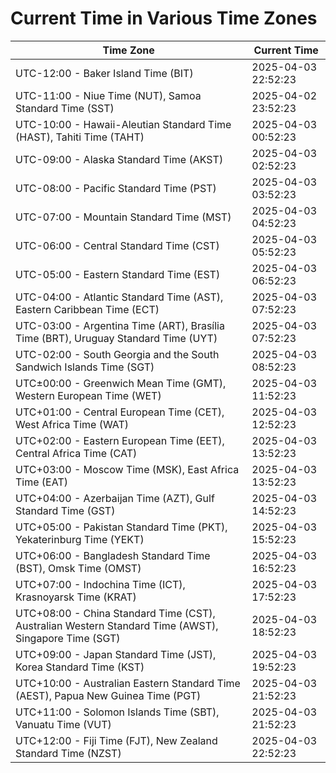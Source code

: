 # Current Time in Various Time Zones

| Time Zone | Current Time |
|-----------|--------------|
| UTC-12:00 - Baker Island Time (BIT) | 2025-04-03 22:52:23 |
| UTC-11:00 - Niue Time (NUT), Samoa Standard Time (SST) | 2025-04-02 23:52:23 |
| UTC-10:00 - Hawaii-Aleutian Standard Time (HAST), Tahiti Time (TAHT) | 2025-04-03 00:52:23 |
| UTC-09:00 - Alaska Standard Time (AKST) | 2025-04-03 02:52:23 |
| UTC-08:00 - Pacific Standard Time (PST) | 2025-04-03 03:52:23 |
| UTC-07:00 - Mountain Standard Time (MST) | 2025-04-03 04:52:23 |
| UTC-06:00 - Central Standard Time (CST) | 2025-04-03 05:52:23 |
| UTC-05:00 - Eastern Standard Time (EST) | 2025-04-03 06:52:23 |
| UTC-04:00 - Atlantic Standard Time (AST), Eastern Caribbean Time (ECT) | 2025-04-03 07:52:23 |
| UTC-03:00 - Argentina Time (ART), Brasília Time (BRT), Uruguay Standard Time (UYT) | 2025-04-03 07:52:23 |
| UTC-02:00 - South Georgia and the South Sandwich Islands Time (SGT) | 2025-04-03 08:52:23 |
| UTC±00:00 - Greenwich Mean Time (GMT), Western European Time (WET) | 2025-04-03 11:52:23 |
| UTC+01:00 - Central European Time (CET), West Africa Time (WAT) | 2025-04-03 12:52:23 |
| UTC+02:00 - Eastern European Time (EET), Central Africa Time (CAT) | 2025-04-03 13:52:23 |
| UTC+03:00 - Moscow Time (MSK), East Africa Time (EAT) | 2025-04-03 13:52:23 |
| UTC+04:00 - Azerbaijan Time (AZT), Gulf Standard Time (GST) | 2025-04-03 14:52:23 |
| UTC+05:00 - Pakistan Standard Time (PKT), Yekaterinburg Time (YEKT) | 2025-04-03 15:52:23 |
| UTC+06:00 - Bangladesh Standard Time (BST), Omsk Time (OMST) | 2025-04-03 16:52:23 |
| UTC+07:00 - Indochina Time (ICT), Krasnoyarsk Time (KRAT) | 2025-04-03 17:52:23 |
| UTC+08:00 - China Standard Time (CST), Australian Western Standard Time (AWST), Singapore Time (SGT) | 2025-04-03 18:52:23 |
| UTC+09:00 - Japan Standard Time (JST), Korea Standard Time (KST) | 2025-04-03 19:52:23 |
| UTC+10:00 - Australian Eastern Standard Time (AEST), Papua New Guinea Time (PGT) | 2025-04-03 21:52:23 |
| UTC+11:00 - Solomon Islands Time (SBT), Vanuatu Time (VUT) | 2025-04-03 21:52:23 |
| UTC+12:00 - Fiji Time (FJT), New Zealand Standard Time (NZST) | 2025-04-03 22:52:23 |
